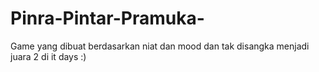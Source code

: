 # Pinra-Pintar-Pramuka-
Game yang dibuat berdasarkan niat dan mood dan tak disangka menjadi juara 2 di it days :)

